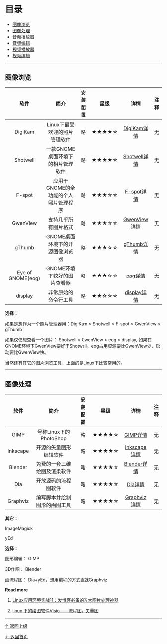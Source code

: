 

# 目录

- [图像浏览](#图像浏览)
- [图像处理](#图像处理)
- [音频播放器](#音频播放器)
- [音频编辑](#音频编辑)
- [视频播放器](#视频播放器)
- [视频编辑](#视频编辑)


---
## 图像浏览

|软件|简介|安装配置|星级|详情|注释|
|:---:|:---:|:---:|:---:|:---:|:---:|
|DigiKam|Linux下最受欢迎的照片管理软件|略|★★★★☆| [DigiKam详情](https://github.com/RacingDawn/linux-software/blob/master/Video-Image/DigiKam/DigiKam.md)|无|
|Shotwell|一款GNOME桌面环境下的相片管理软件|略|★★★★☆| [Shotwell详情](https://github.com/RacingDawn/linux-software/blob/master/Video-Image/Shotwell/Shotwell.md)|无|
|F-spot|应用于GNOME的全功能的个人照片管理程序|略|★★★☆☆| [F-spot详情](https://github.com/RacingDawn/linux-software/blob/master/Video-Image/F-spot/F-spot.md)|无|
|GwenView|支持几乎所有图片格式|略|★★★☆☆| [GwenView详情](https://github.com/RacingDawn/linux-software/blob/master/Video-Image/GwenView/GwenView.md)|无|
|gThumb|GNOME桌面环境下的开源图像浏览器|略|★★★☆☆| [gThumb详情](https://github.com/RacingDawn/linux-software/blob/master/Video-Image/gThumb/gThumb.md)|无|
|Eye of GNOME(eog)|GNOME环境下较好的图片查看器|略|★★★☆☆| [eog详情](https://github.com/RacingDawn/linux-software/blob/master/Video-Image/eog/eog.md)|无|
|display|非常原始的命令行工具|略|★★☆☆☆| [display详情](https://github.com/RacingDawn/linux-software/blob/master/Video-Image/display/display.md)|无|

**选择：**

如果是想作为一个照片管理器用：DigiKam &gt; Shotwell &gt; F-spot &gt; GwenView &gt; gThumb

如果仅仅想查看一个图片： Shotwell &gt; GwenView &gt; eog &gt; display, 如果在GNOME环境下GwenView要好于Shotwell。eog占用资源要比GwenView少，启动要比GwenView快。

当然还有其它的图片浏览工具，上面的是Linux下比较常用的。

---

## 图像处理

|软件|简介|安装配置|星级|详情|注释|
|:---:|:---:|:---:|:---:|:---:|:---:|
|GIMP|号称Linux下的PhotoShop|略|★★★★☆| [GIMP详情](https://github.com/RacingDawn/linux-software/blob/master/Video-Image/GIMP/GIMP.md)|无|
|Inkscape|开源的矢量图形编辑软件|略|★★★★☆| [Inkscape详情](https://github.com/RacingDawn/linux-software/blob/master/Video-Image/Inkscape/Inkscape.md)|无|
|Blender|免费的一套三维绘图及渲染软件|略|★★★★☆| [Blender详情](https://github.com/RacingDawn/linux-software/blob/master/Video-Image/Blender/Blender.md)|无|
|Dia|开放源码的流程图软件|略|★★★★☆| [Dia详情](https://github.com/RacingDawn/linux-software/blob/master/Video-Image/Dia/Dia.md)|无|
|Graphviz|编写脚本并绘制图形的画图工具|略|★★★★☆| [Graphviz详情](https://github.com/RacingDawn/linux-software/blob/master/Video-Image/Graphviz/Graphviz.md)|无|

**其它：**

ImageMagick

yEd

**选择：**

图形编辑： GIMP

3D作图： Blender

画流程图： Dia+yEd，想用编程的方式画就Graphviz

**Read more**

1. [Linux应用环境实战11：发博客必备的五大图片处理神器](http://www.cnblogs.com/youxia/p/linux011.html)

2. [ linux 下的绘图软件Visio——流程图，矢量图 ](http://blog.csdn.net/trochiluses/article/details/9184469)

----

[↑ 返回上级](https://github.com/RacingDawn/linux-software)

[← 返回首页](https://github.com/RacingDawn/linux-software)
